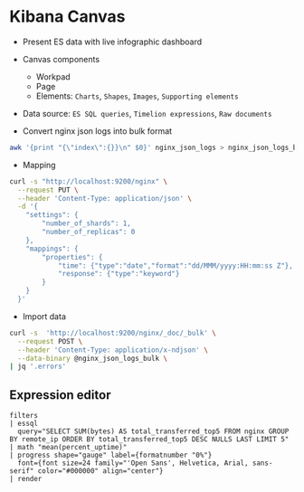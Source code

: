 # Kibana Canvas

- Present ES data with live infographic dashboard
- Canvas components
  - Workpad
  - Page
  - Elements: `Charts`, `Shapes`, `Images`, `Supporting elements`
- Data source: `ES SQL queries`, `Timelion expressions`, `Raw documents`

- Convert nginx json logs into bulk format

```sh
awk '{print "{\"index\":{}}\n" $0}' nginx_json_logs > nginx_json_logs_bulk
```

- Mapping

```sh
curl -s "http://localhost:9200/nginx" \
  --request PUT \
  --header 'Content-Type: application/json' \
  -d '{
    "settings": {
        "number_of_shards": 1,
        "number_of_replicas": 0
    },
    "mappings": {
        "properties": {
            "time": {"type":"date","format":"dd/MMM/yyyy:HH:mm:ss Z"},
            "response": {"type":"keyword"}
        }
    }
  }'
```

- Import data

```sh
curl -s  'http://localhost:9200/nginx/_doc/_bulk' \
  --request POST \
  --header 'Content-Type: application/x-ndjson' \
  --data-binary @nginx_json_logs_bulk \
| jq '.errors'
```

## Expression editor

```canvas
filters
| essql
  query="SELECT SUM(bytes) AS total_transferred_top5 FROM nginx GROUP BY remote_ip ORDER BY total_transferred_top5 DESC NULLS LAST LIMIT 5"
| math "mean(percent_uptime)"
| progress shape="gauge" label={formatnumber "0%"}
  font={font size=24 family="'Open Sans', Helvetica, Arial, sans-serif" color="#000000" align="center"}
| render
```
